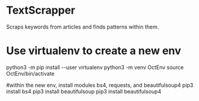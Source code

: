 # TextScrapper
Scraps keywords from articles and finds patterns within them.

# Use virtualenv to create a new env
python3 -m pip install --user virtualenv
python3 -m venv OctEnv
source OctEnv/bin/activate

#within the new env, install modules bs4, requests, and beautifulsoup4
pip3 install bs4
pip3 install beautifulsoup
pip3 install beautifulsoup4



